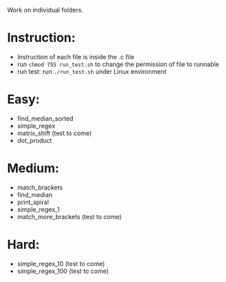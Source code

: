 Work on individual folders.

# Instruction:
  - Instruction of each file is inside the .c file
  - run `chmod 755 run_test.sh` to change the permission of file to runnable
  - run test: run `./run_test.sh` under Linux environment
# Easy:
  - find_median_sorted
  - simple_regex
  - matrix_shift (test to come)
  - dot_product
# Medium:
  - match_brackets
  - find_median
  - print_spiral
  - simple_regex_1
  - match_more_brackets (test to come)
# Hard:
  - simple_regex_10 (test to come)
  - simple_regex_100 (test to come)
